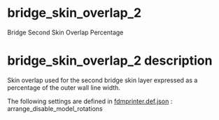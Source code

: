 
# bridge_skin_overlap_2
Bridge Second Skin Overlap Percentage


# bridge_skin_overlap_2 description
Skin overlap used for the second bridge skin layer expressed as a percentage of the outer wall line width.

The following settings are defined in [fdmprinter.def.json](https://github.com/smartavionics/Cura/blob/mb-master/resources/definitions/fdmprinter.def.json) : arrange_disable_model_rotations